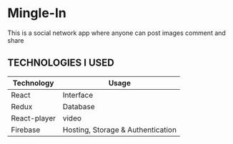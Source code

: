 # Mingle-In
This is a social network app where anyone can post images comment and share

## TECHNOLOGIES I USED ##
Technology  | Usage
------------- | -------------
React  | Interface
Redux  | Database
React-player | video
Firebase  | Hosting, Storage & Authentication


